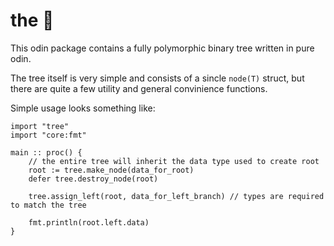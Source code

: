 # the 🌲

This odin package contains a fully polymorphic binary tree written in pure odin. 

The tree itself is very simple and consists of a sincle `node(T)` struct, but there are quite a few utility and general convinience functions.

Simple usage looks something like:

```odin
import "tree"
import "core:fmt"

main :: proc() {
    // the entire tree will inherit the data type used to create root
    root := tree.make_node(data_for_root)
    defer tree.destroy_node(root)

    tree.assign_left(root, data_for_left_branch) // types are required to match the tree

    fmt.println(root.left.data)
}
```